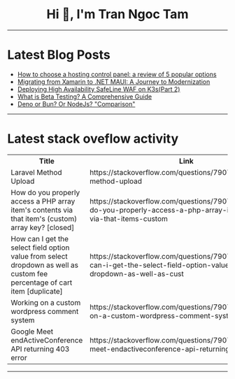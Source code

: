 <h1 align="center">Hi 👋, I'm Tran Ngoc Tam</h1>

---

# Latest Blog Posts 
<!-- BLOG-POST-LIST:START -->
- [How to choose a hosting control panel: a review of 5 popular options](https://dev.to/ispmanager/how-to-choose-a-hosting-control-panel-a-review-of-5-popular-options-49of)
- [Migrating from Xamarin to .NET MAUI: A Journey to Modernization](https://dev.to/tmcd054/migrating-from-xamarin-to-net-maui-a-journey-to-modernization-109n)
- [Deploying High Availability SafeLine WAF on K3s&lpar;Part 2&rpar;](https://dev.to/carrie_luo1/deploying-high-availability-safeline-waf-on-k3spart-2-219f)
- [What is Beta Testing? A Comprehensive Guide](https://dev.to/keploy/what-is-beta-testing-a-comprehensive-guide-48f)
- [Deno or Bun? Or NodeJs? &quot;Comparison&quot;](https://dev.to/grenishrai/deno-or-bun-or-nodejs-56ac)
<!-- BLOG-POST-LIST:END -->

---

# Latest stack oveflow activity
<table>
  <tr><th>Title</th><th>Link</th></tr>
  <!-- STACKOVERFLOW:START --><tr><td>Laravel Method Upload</td><td>https://stackoverflow.com/questions/79077084/laravel-method-upload</td></tr><tr><td>How do you properly access a PHP array item&#39;s contents via that item&#39;s &lpar;custom&rpar; array key? [closed]</td><td>https://stackoverflow.com/questions/79076515/how-do-you-properly-access-a-php-array-items-contents-via-that-items-custom</td></tr><tr><td>How can I get the select field option value from select dropdown as well as custom fee percentage of cart item [duplicate]</td><td>https://stackoverflow.com/questions/79076362/how-can-i-get-the-select-field-option-value-from-select-dropdown-as-well-as-cust</td></tr><tr><td>Working on a custom wordpress comment system</td><td>https://stackoverflow.com/questions/79076273/working-on-a-custom-wordpress-comment-system</td></tr><tr><td>Google Meet endActiveConference API returning 403 error</td><td>https://stackoverflow.com/questions/79076207/google-meet-endactiveconference-api-returning-403-error</td></tr><!-- STACKOVERFLOW:END -->
</table>

---


